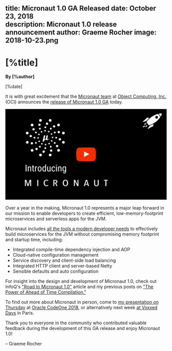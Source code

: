 title: Micronaut 1.0 GA Released
date: October 23, 2018  
description: Micronaut 1.0 release announcement
author: Graeme Rocher
image: 2018-10-23.png
---

# [%title]

**By [%author]**

[%date] 

It is with great excitement that the [Micronaut team](https://objectcomputing.com/products/2gm-team) at [Object Computing, Inc.](https://objectcomputing.com/) (OCI) announces the [release of Micronaut 1.0 GA](https://github.com/micronaut-projects/micronaut-core/releases/tag/v1.0.0) today.

[![Learn more about Micronaut!](./2018-10-23-img01.gif)](http://www.youtube.com/watch?v=m0s2ZpafEE0 "Introducing Micronaut")

Over a year in the making, Micronaut 1.0 represents a major leap forward in our mission to enable developers to create efficient, low-memory-footprint microservices and serverless apps for the JVM.

Micronaut includes [all the tools a modern developer needs](https://docs.micronaut.io) to effectively build microservices for the JVM without compromising memory footprint and startup time, including:

*   Integrated compile-time dependency injection and AOP
*   Cloud-native configuration management
*   Service discovery and client-side load balancing
*   Integrated HTTP client and server-based Netty
*   Sensible defaults and auto configuration

For insight into the design and development of Micronaut 1.0, check out InfoQ's ["Road to Micronaut 1.0"](https://www.infoq.com/news/2018/10/the-road-to-micronaut-1.0) article and my previous posts on ["The Power of Ahead of Time Compilation."](https://objectcomputing.com/news/2018/10/08/micronaut-10-rc2)

To find out more about Micronaut in person, come to [my presentation on Thursday](https://oracle.rainfocus.com/widget/oracle/oow18/catalogcodeone18?search=Micronaut) at [Oracle CodeOne 2018](https://objectcomputing.com/resources/events/conferences/oracle-code-one-2018), or alternatively next week [at Voxxed Days](https://voxxeddays.com/microservices/2018/10/05/graeme-rocher-on-micronaut/) in Paris.

Thank you to everyone in the community who contributed valuable feedback during the development of this GA release and enjoy Micronaut 1.0!

– Graeme Rocher
